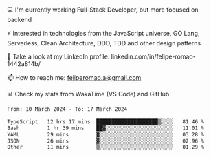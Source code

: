 💻 I'm currently working Full-Stack Developer, but more focused on backend

⚡ Interested in technologies from the JavaScript universe, GO Lang, Serverless, Clean Architecture, DDD, TDD and other design patterns

👥 Take a look at my LinkedIn profile: linkedin.com/in/felipe-romao-1442a814b/

📫 How to reach me: feliperomao.a@gmail.com

📊 Check my stats from WakaTime (VS Code) and GitHub:

<!--START_SECTION:waka-->

```txt
From: 10 March 2024 - To: 17 March 2024

TypeScript   12 hrs 17 mins  ████████████████████▒░░░░   81.46 %
Bash         1 hr 39 mins    ██▓░░░░░░░░░░░░░░░░░░░░░░   11.01 %
YAML         29 mins         ▓░░░░░░░░░░░░░░░░░░░░░░░░   03.28 %
JSON         26 mins         ▓░░░░░░░░░░░░░░░░░░░░░░░░   02.96 %
Other        11 mins         ▒░░░░░░░░░░░░░░░░░░░░░░░░   01.29 %
```

<!--END_SECTION:waka-->

